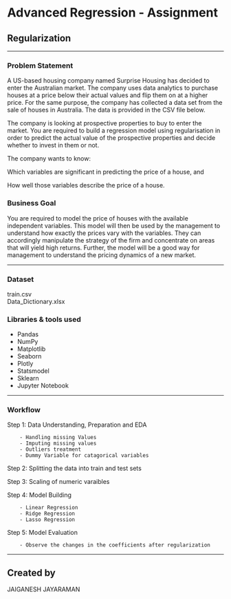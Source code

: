 # Advanced Regression - Assignment
## Regularization
---------------------------------------------------------------------
### Problem Statement
  
  A US-based housing company named Surprise Housing has decided to enter the Australian market. The company uses data analytics to purchase houses at a price below their actual values and flip them on at a higher price. For the same purpose, the company has collected a data set from the sale of houses in Australia. The data is provided in the CSV file below.

The company is looking at prospective properties to buy to enter the market. You are required to build a regression model using regularisation in order to predict the actual value of the prospective properties and decide whether to invest in them or not.

The company wants to know:

Which variables are significant in predicting the price of a house, and

How well those variables describe the price of a house.

### Business Goal

You are required to model the price of houses with the available independent variables. This model will then be used by the management to understand how exactly the prices vary with the variables. They can accordingly manipulate the strategy of the firm and concentrate on areas that will yield high returns. Further, the model will be a good way for management to understand the pricing dynamics of a new market.

---------------------------------------------------------------------
### Dataset
train.csv <br> 
Data_Dictionary.xlsx

### Libraries & tools used
- Pandas <br> 
- NumPy <br> 
- Matplotlib <br> 
- Seaborn <br>
- Plotly <br>
- Statsmodel <br>
- Sklearn <br>
- Jupyter Notebook
-------------------------------------------------------------------------
### Workflow

Step 1: Data Understanding, Preparation and EDA <br>

        - Handling missing Values  
        - Imputing missing values
        - Outliers treatment 
        - Dummy Variable for catagorical variables 
        
Step 2: Splitting the data into train and test sets <br>

Step 3: Scaling of numeric varaibles <br>

Step 4: Model Building <br>

        - Linear Regression 
        - Ridge Regression 
        - Lasso Regression 
        
Step 5: Model Evaluation <br>

        - Observe the changes in the coefficients after regularization

-------------------------------------------------------------------------
## Created by 
JAIGANESH JAYARAMAN
